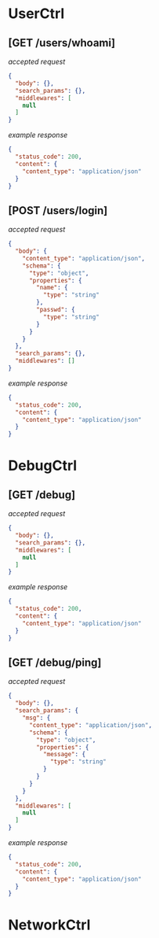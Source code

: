 # UserCtrl

## [GET /users/whoami]
*accepted request*

```json
{
  "body": {},
  "search_params": {},
  "middlewares": [
    null
  ]
}
```

*example response*

```json
{
  "status_code": 200,
  "content": {
    "content_type": "application/json"
  }
}
```

## [POST /users/login]
*accepted request*

```json
{
  "body": {
    "content_type": "application/json",
    "schema": {
      "type": "object",
      "properties": {
        "name": {
          "type": "string"
        },
        "passwd": {
          "type": "string"
        }
      }
    }
  },
  "search_params": {},
  "middlewares": []
}
```

*example response*

```json
{
  "status_code": 200,
  "content": {
    "content_type": "application/json"
  }
}
```

# DebugCtrl

## [GET /debug]
*accepted request*

```json
{
  "body": {},
  "search_params": {},
  "middlewares": [
    null
  ]
}
```

*example response*

```json
{
  "status_code": 200,
  "content": {
    "content_type": "application/json"
  }
}
```

## [GET /debug/ping]
*accepted request*

```json
{
  "body": {},
  "search_params": {
    "msg": {
      "content_type": "application/json",
      "schema": {
        "type": "object",
        "properties": {
          "message": {
            "type": "string"
          }
        }
      }
    }
  },
  "middlewares": [
    null
  ]
}
```

*example response*

```json
{
  "status_code": 200,
  "content": {
    "content_type": "application/json"
  }
}
```

# NetworkCtrl

